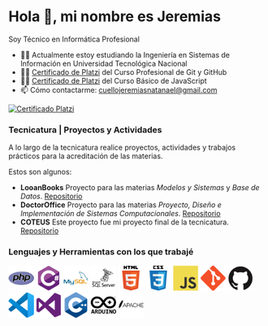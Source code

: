 # Hola 👋, mi nombre es Jeremias

Soy Técnico en Informática Profesional

<!--
- 👨‍💻 Actualmente estoy trabajando en [fundamentos-nodejs](https://github.com/Jeremias0901/fundamentos-de-nodejs)
- 🌱 Actualmente estoy aprendiendo NodeJS
- 👯 Colaboro en [Liquidador-de-Sueldos](https://github.com/Jeremias0901/Liquidador-de-Sueldos)
-->
- 👨‍🎓 Actualmente estoy estudiando la Ingeniería en Sistemas de Información en Universidad Tecnológica Nacional
- 👨‍🎓 [Certificado de Platzi](https://platzi.com/p/cuellojeremiasnatanael/curso/1557-git-github/diploma/detalle/) del Curso Profesional de Git y GitHub
- 👨‍🎓 [Certificado de Platzi](https://platzi.com/p/cuellojeremiasnatanael/curso/1557-git-github/diploma/detalle/) del Curso Básico de JavaScript
- 📫 Cómo contactarme: [cuellojeremiasnatanael@gmail.com](https://mail.google.com/mail/u/0/?tf=cm&fs=1&source=mailto&to=cuellojeremiasnatanael@gmail.com&body=Hola%2c+te+contacto+desde+GitHub.)

[![Certificado Platzi](https://jeremiascuello.000webhostapp.com/certificados/basico-javascript.jpeg)](https://platzi.com/p/cuellojeremiasnatanael/curso/1814-course/diploma/detalle/)
<!-- - ⚡ Dato curioso: Resuelvo cubos de Rubik 3x3 -->

### Tecnicatura | Proyectos y Actividades

A lo largo de la tecnicatura realice proyectos, actividades y trabajos prácticos para la acreditación de las materias.

Estos son algunos:

- **LooanBooks** Proyecto para las materias *Modelos y Sistemas* y *Base de Datos*. [Repositorio](https://github.com/Jeremias0901/Loanbooks)
- **DoctorOffice** Proyecto para las materias *Proyecto, Diseño e Implementación de Sistemas Computacionales*. [Repositorio](https://github.com/Jeremias0901/DoctorOffice)
- **COTEUS** Este proyecto fue mi proyecto final de la tecnicatura. [Repositorio](https://github.com/Jeremias0901/COTEUS)

### Lenguajes y Herramientas con los que trabajé

<div>
<!-- Backend -->
<img width="50" src="https://raw.githubusercontent.com/devicons/devicon/master/icons/php/php-original.svg"/>
<img width="50" src="https://raw.githubusercontent.com/devicons/devicon/master/icons/csharp/csharp-original.svg"/>    

<!-- SQL -->
<img width="50" src="https://raw.githubusercontent.com/devicons/devicon/master/icons/mysql/mysql-original-wordmark.svg"/>
<img width="50" src="https://raw.githubusercontent.com/devicons/devicon/master/icons/microsoftsqlserver/microsoftsqlserver-plain-wordmark.svg"/>

<!-- Front-End -->
<img width="50" src="https://raw.githubusercontent.com/devicons/devicon/master/icons/html5/html5-original-wordmark.svg"/>
<img width="50" src="https://raw.githubusercontent.com/devicons/devicon/master/icons/css3/css3-original-wordmark.svg"/>
<img width="50" src="https://raw.githubusercontent.com/devicons/devicon/master/icons/javascript/javascript-original.svg"/>

<!-- Sistemas de control de Versiones -->
<img width="50" src="https://raw.githubusercontent.com/devicons/devicon/master/icons/git/git-original.svg"/>    
<img width="50" src="https://raw.githubusercontent.com/devicons/devicon/master/icons/github/github-original.svg"/>

<!-- Frameworks, IDEs y Editores de Texto -->
<img width="50" src="https://raw.githubusercontent.com/devicons/devicon/master/icons/vscode/vscode-original.svg"/>
<img width="50" src="https://raw.githubusercontent.com/devicons/devicon/master/icons/visualstudio/visualstudio-plain.svg"/>

<!-- Lenguajes t Herramientas de bajo nivel -->
<img width="50" src="https://raw.githubusercontent.com/devicons/devicon/master/icons/cplusplus/cplusplus-original.svg" fill="red"/>
<img width="50" src="https://raw.githubusercontent.com/devicons/devicon/master/icons/arduino/arduino-plain-wordmark.svg"/>

<!-- Servidores -->
<img width="50" src="https://raw.githubusercontent.com/devicons/devicon/master/icons/apache/apache-plain-wordmark.svg"/>

<!--
### Aprendiendo

<img width="50" src="https://raw.githubusercontent.com/devicons/devicon/master/icons/nodejs/nodejs-original.svg"/>
-->
</div>
